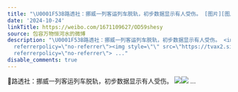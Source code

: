```yaml
---
title: "\U0001F53B路透社：挪威一列客运列车脱轨，初步数据显示有人受伤。 [图片][图片]"
date: '2024-10-24'
linkTitle: https://weibo.com/1671109627/OD59shesy
source: 包容万物恒河水的微博
description: "\U0001F53B路透社：挪威一列客运列车脱轨，初步数据显示有人受伤。 <img style=\"\" src=\"https://tvax2.sinaimg.cn/large/639b1bfbly1huxwu9bvrbj20xc0ir1hk.jpg\"
  referrerpolicy=\"no-referrer\"><img style=\"\" src=\"https://tvax2.sinaimg.cn/large/639b1bfbly1huxwub284bj20xc0irqsc.jpg\"
  referrerpolicy=\"no-referrer\"> ..."
disable_comments: true
---
```

🔻路透社：挪威一列客运列车脱轨，初步数据显示有人受伤。 <img style="" src="https://tvax2.sinaimg.cn/large/639b1bfbly1huxwu9bvrbj20xc0ir1hk.jpg" referrerpolicy="no-referrer"><img style="" src="https://tvax2.sinaimg.cn/large/639b1bfbly1huxwub284bj20xc0irqsc.jpg" referrerpolicy="no-referrer"> ...